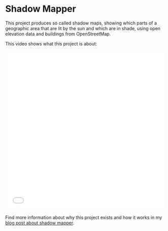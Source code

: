 # Shadow Mapper

This project produces so called shadow maps, showing which parts of a geographic area that are lit by the sun and which are in shade, using open elevation data and buildings from OpenStreetMap.

This video shows what this project is about:

<iframe src="//player.vimeo.com/video/98524944" width="500" height="500" frameborder="0" webkitallowfullscreen mozallowfullscreen allowfullscreen></iframe>

Find more information about why this project exists and how it works in my [blog post about shadow mapper](http://www.liedman.net/2014/06/25/sunshine/).
